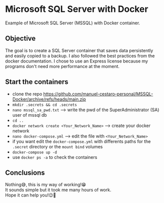 # Microsoft SQL Server with Docker
Example of Microsoft SQL Server (MSSQL) with Docker container.

## Objective
The goal is to create a SQL Server container that saves data persistently and easily copied to a backup. I also followed the best practices from the docker documentation. I chose to use an Express license because my programs don't need more performance at the moment.

## Start the containers
- clone the repo https://github.com/manuel-cestaro-personal/MSSQL-Docker/archive/refs/heads/main.zip
- `mkdir .secrets && cd .secrets`
- `nano mssql_sa_pwd.txt` --> write the pwd of the SuperAdministrator (SA) user of mssql db
- `cd ..`
- `docker network create <Your_Network_Name>` --> create your docker network
- `nano docker-compose.yml` --> edit the file with `<Your_Network_Name>`
- if you want edit the `docker-compose.yml` with differents paths for the `.secret` directory or the `mount bind` volumes
- `docker-compose up -d`
- use `docker ps -a` to check the containers

## Conclusions
Nothing&#128517;, this is my way of working!&#128513;<br>
It sounds simple but it took me many hours of work.<br>
Hope it can help you!&#128521;&#128406;